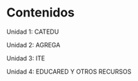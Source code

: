 
# Contenidos

Unidad 1: CATEDU

Unidad 2: AGREGA

Unidad 3: ITE

Unidad 4: EDUCARED Y OTROS RECURSOS

 


